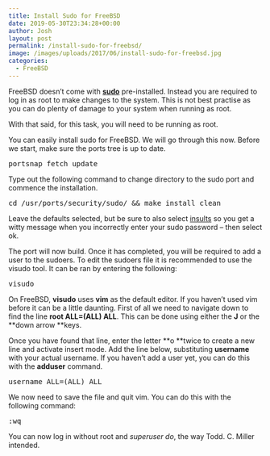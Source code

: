 ```yaml
---
title: Install Sudo for FreeBSD
date: 2019-05-30T23:34:28+00:00
author: Josh
layout: post
permalink: /install-sudo-for-freebsd/
image: /images/uploads/2017/06/install-sudo-for-freebsd.jpg
categories:
  - FreeBSD
---
```

FreeBSD doesn&#8217;t come with <a href="https://www.sudo.ws/" target="_blank" rel="noopener noreferrer"><strong>sudo</strong></a> pre-installed. Instead you are required to log in as root to make changes to the system. This is not best practise as you can do plenty of damage to your system when running as root.

With that said, for this task, you will need to be running as root.

You can easily install sudo for FreeBSD. We will go through this now. Before we start, make sure the ports tree is up to date.

<pre>portsnap fetch update</pre>

Type out the following command to change directory to the sudo port and commence the installation.

<pre>cd /usr/ports/security/sudo/ && make install clean</pre>

Leave the defaults selected, but be sure to also select <a href="https://joshdawes.com/turn-on-sudo-insults/" target="_blank" rel="noopener noreferrer">insults</a> so you get a witty message when you incorrectly enter your sudo password &#8211; then select ok.

The port will now build. Once it has completed, you will be required to add a user to the sudoers. To edit the sudoers file it is recommended to use the visudo tool. It can be ran by entering the following:

<pre>visudo</pre>

On FreeBSD, **visudo** uses **vim** as the default editor. If you haven&#8217;t used vim before it can be a little daunting. First of all we need to navigate down to find the line **root ALL=(ALL) ALL**. This can be done using either the **J** or the **down arrow **keys.

Once you have found that line, enter the letter **o **twice to create a new line and activate insert mode. Add the line below, substituting **username** with your actual username. If you haven&#8217;t add a user yet, you can do this with the **adduser** command.

<pre>username ALL=(ALL) ALL</pre>

We now need to save the file and quit vim. You can do this with the following command:

<pre>:wq</pre>

You can now log in without root and _superuser do_, the way Todd. C. Miller intended.